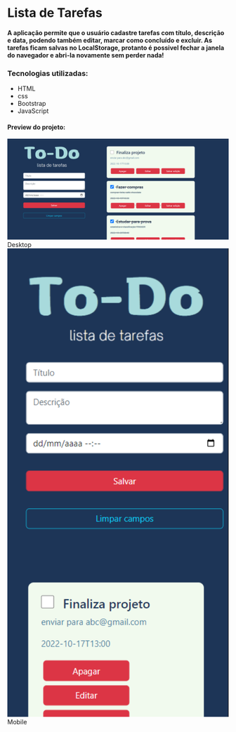 # Lista de Tarefas
#### A aplicação permite que o usuário cadastre tarefas com título, descrição e data, podendo também editar, marcar como concluído e excluir. As tarefas ficam salvas no LocalStorage, protanto é possivel fechar a janela do navegador e abri-la novamente sem perder nada!

### Tecnologias utilizadas:
- HTML
- css
- Bootstrap
- JavaScript


#### Preview do projeto:

<img  alt="todo preview desktop" src="img/preview.png" width="700px"/>
Desktop

<img  alt="todo preview mobile" src="img/previewMobile.png" width="700px"/>
Mobile
